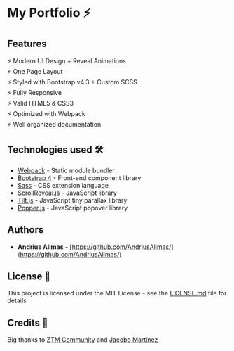 # My Portfolio ⚡️

## Features

⚡️ Modern UI Design + Reveal Animations\
⚡️ One Page Layout\
⚡️ Styled with Bootstrap v4.3 + Custom SCSS\
⚡️ Fully Responsive\
⚡️ Valid HTML5 & CSS3\
⚡️ Optimized with Webpack\
⚡️ Well organized documentation

## Technologies used 🛠️

- [Webpack](https://webpack.js.org/concepts/) - Static module bundler
- [Bootstrap 4](https://getbootstrap.com/docs/4.3/getting-started/introduction/) - Front-end component library
- [Sass](https://sass-lang.com/documentation) - CSS extension language
- [ScrollReveal.js](https://scrollrevealjs.org/) - JavaScript library
- [Tilt.js](https://gijsroge.github.io/tilt.js/) - JavaScript tiny parallax library
- [Popper.js](https://popper.js.org/) - JavaScript popover library

## Authors

- **Andrius Alimas** - [https://github.com/AndriusAlimas/](https://github.com/AndriusAlimas/)

## License 📄

This project is licensed under the MIT License - see the [LICENSE.md](LICENSE.md) file for details

## Credits 🎁

Big thanks to [ZTM Community](https://github.com/zero-to-mastery) and [Jacobo Martínez](https://github.com/cobidev/)
